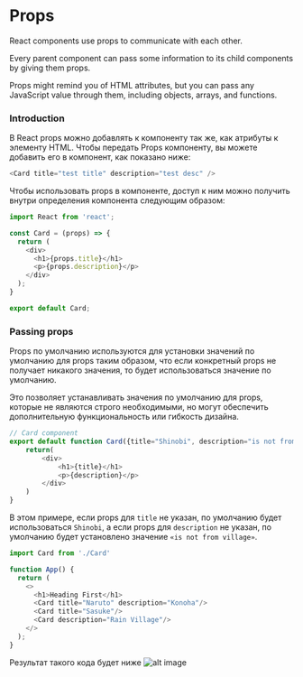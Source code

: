 # Props

React components use props to communicate with each other. 

Every parent component can pass some information to its child components by giving them props. 

Props might remind you of HTML attributes, but you can pass any JavaScript value through them, including objects, arrays, and functions.

### Introduction

В React props можно добавлять к компоненту так же, как атрибуты к элементу HTML. Чтобы передать Props компоненту, вы можете добавить его в компонент, как показано ниже:

```js
<Card title="test title" description="test desc" />
```

Чтобы использовать props в компоненте, доступ к ним можно получить внутри определения компонента следующим образом:

```js
import React from 'react';

const Card = (props) => {
  return (
    <div>
      <h1>{props.title}</h1>
      <p>{props.description}</p>
    </div>
  );
}

export default Card;
```


### Passing props

Props по умолчанию используются для установки значений по умолчанию для props таким образом, что если конкретный props не получает никакого значения, то будет использоваться значение по умолчанию. 

Это позволяет устанавливать значения по умолчанию для props, которые не являются строго необходимыми, но могут обеспечить дополнительную функциональность или гибкость дизайна.

```js
// Card component
export default function Card({title="Shinobi", description="is not from village"}){
    return(
        <div>
            <h1>{title}</h1>
            <p>{description}</p>
        </div>
    )
}
```

В этом примере, если props для `title` не указан, по умолчанию будет использоваться `Shinobi`, а если props для `description` не указан, по умолчанию будет установлено значение `«is not from village»`.


```js
import Card from './Card'

function App() {
  return (
    <>
      <h1>Heading First</h1>
      <Card title="Naruto" description="Konoha"/>
      <Card title="Sasuke"/>
      <Card description="Rain Village"/>
    </>
  );
}
```

Результат такого кода будет ниже
![alt image](props-default.png)